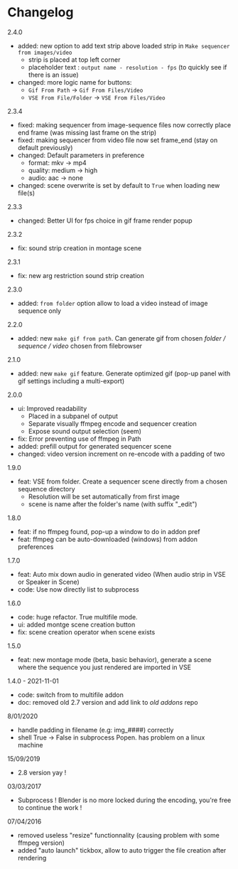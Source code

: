 # Changelog

2.4.0

- added: new option to add text strip above loaded strip in `Make sequencer from images/video`
  - strip is placed at top left corner
  - placeholder text : `output name - resolution - fps` (to quickly see if there is an issue)
- changed: more logic name for buttons:
  - `Gif From Path` -> `Gif From Files/Video`
  - `VSE From File/Folder` -> `VSE From Files/Video`

2.3.4

- fixed: making sequencer from image-sequence files now correctly place end frame (was missing last frame on the strip)
- fixed: making sequencer from video file now set frame_end (stay on default previously)
- changed: Default parameters in preference
  - format: mkv -> mp4
  - quality: medium -> high
  - audio: aac -> none
- changed: scene overwrite is set by default to `True` when loading new file(s)

2.3.3

- changed: Better UI for fps choice in gif frame render popup

2.3.2

- fix: sound strip creation in montage scene

2.3.1

- fix: new arg restriction sound strip creation

2.3.0

- added: `from folder` option allow to load a video instead of image sequence only

2.2.0

- added: new `make gif from path`. Can generate gif from chosen _folder / sequence / video_ chosen from filebrowser

2.1.0

- added: new `make gif` feature. Generate optimized gif (pop-up panel with gif settings including a multi-export)

2.0.0

- ui: Improved readability
  - Placed in a subpanel of output
  - Separate visually ffmpeg encode and sequencer creation
  - Expose sound output selection (seem)
- fix: Error preventing use of ffmpeg in Path
- added: prefill output for generated sequencer scene
- changed: video version increment on re-encode with a padding of two

1.9.0

- feat: VSE from folder. Create a sequencer scene directly from a chosen sequence directory
  - Resolution will be set automatically from first image
  - scene is name after the folder's name (with suffix "_edit")

1.8.0

- feat: if no ffmpeg found, pop-up a window to do in addon pref
- feat: ffmpeg can be auto-downloaded (windows) from addon preferences

1.7.0

- feat: Auto mix down audio in generated video (When audio strip in VSE or Speaker in Scene)
- code: Use now directly list to subprocess

1.6.0

- code: huge refactor. True multifile mode.
- ui: added montge scene creation button
- fix: scene creation operator when scene exists

1.5.0

- feat: new montage mode (beta, basic behavior), generate a scene where the sequence you just rendered are imported in VSE

1.4.0 - 2021-11-01

- code: switch from to multifile addon
- doc: removed old 2.7 version and add link to _old addons_ repo

8/01/2020

- handle padding in filename (e.g: img_####) correctly
- shell True -> False in subprocess Popen. has problem on a linux machine

15/09/2019

- 2.8 version yay !

03/03/2017

- Subprocess !  Blender is no more locked during the encoding, you're free to continue the work !

07/04/2016

- removed useless "resize" functionnality (causing problem with some ffmpeg version)
- added "auto launch" tickbox, allow to auto trigger the file creation after rendering